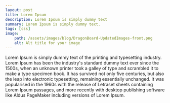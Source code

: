 ```yaml
---
layout: post
title: Lorem Ipsum
description: Lorem Ipsum is simply dummy text
summary: Lorem Ipsum is simply dummy text.
tags: [css]
image:
    path: /assets/images/blog/DragonBoard-UpdatedImages-front.png
    alt: Alt title for your image
---
```


Lorem Ipsum is simply dummy text of the printing and typesetting industry. Lorem Ipsum has been the industry's standard dummy text ever since the 1500s, when an unknown printer took a galley of type and scrambled it to make a type specimen book. It has survived not only five centuries, but also the leap into electronic typesetting, remaining essentially unchanged. It was popularised in the 1960s with the release of Letraset sheets containing Lorem Ipsum passages, and more recently with desktop publishing software like Aldus PageMaker including versions of Lorem Ipsum.